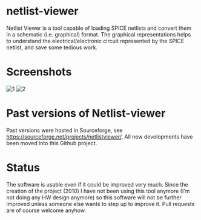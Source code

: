 # netlist-viewer

Netlist Viewer is a tool capable of loading SPICE netlists and convert them in a schematic (i.e. graphical) format.
The graphical representations helps to understand the electrical/electronic circuit represented by the SPICE netlist, and save some tedious work.

# Screenshots

![1](https://github.com/f18m/netlist-viewer/assets/9748595/ff8c1017-f92b-4f33-b399-36a6affe25de)
![2](https://github.com/f18m/netlist-viewer/assets/9748595/9a7054e3-cc1b-469b-82e9-95874dc7773a)

# Past versions of Netlist-viewer

Past versions were hosted in Sourceforge, see https://sourceforge.net/projects/netlistviewer/.
All new developments have been moved into this Github project.

# Status

The software is usable even if it could be improved very much.
Since the creation of the project (2010) I have not been using this tool anymore (I'm not doing any HW design anymore) so this software will not be further improved unless someone else wants to step up to improve it.
Pull requests are of course welcome anyhow.
